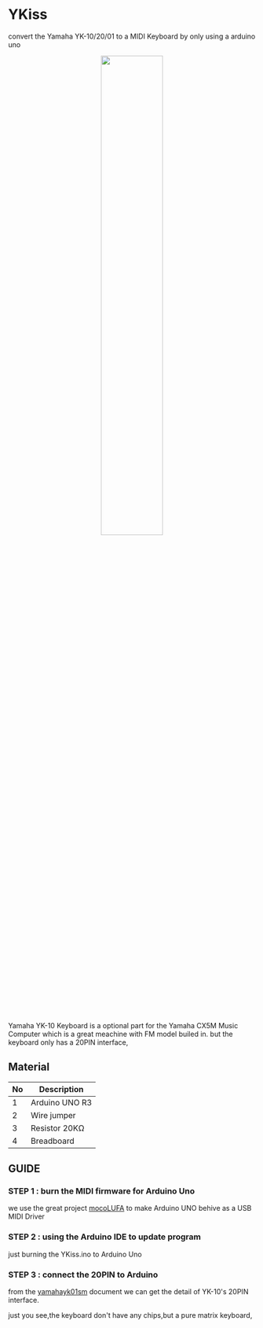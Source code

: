 # YKiss
convert the Yamaha YK-10/20/01 to a MIDI Keyboard by only using a arduino uno

<p align="center">
  <a href="https://earture.org">
    <img width=50% src="">
  </a> 
</p>
Yamaha YK-10 Keyboard is a optional part for the Yamaha CX5M Music Computer which is a great meachine with FM model builed in.
but the keyboard only has a 20PIN interface,

## Material

No | Description 
---|-----------
1 | Arduino UNO R3
2 | Wire jumper
3 | Resistor 20KΩ 
4 | Breadboard 

## GUIDE

### STEP 1 : burn the MIDI firmware for Arduino Uno
  we use the great project <a href="https://github.com/kuwatay/mocolufa">mocoLUFA</a> to make Arduino UNO behive as a USB MIDI Driver

### STEP 2 : using the Arduino IDE to update program
  just burning the YKiss.ino to Arduino Uno
  
### STEP 3 : connect the 20PIN to Arduino
  from the <a href="https://github.com/Amehinou/YKiss/blob/master/yamahayk01sm.pdf">yamahayk01sm</a> document we can get the detail of  YK-10's 20PIN interface.
  
  just you see,the keyboard don't have any chips,but a pure matrix keyboard,
